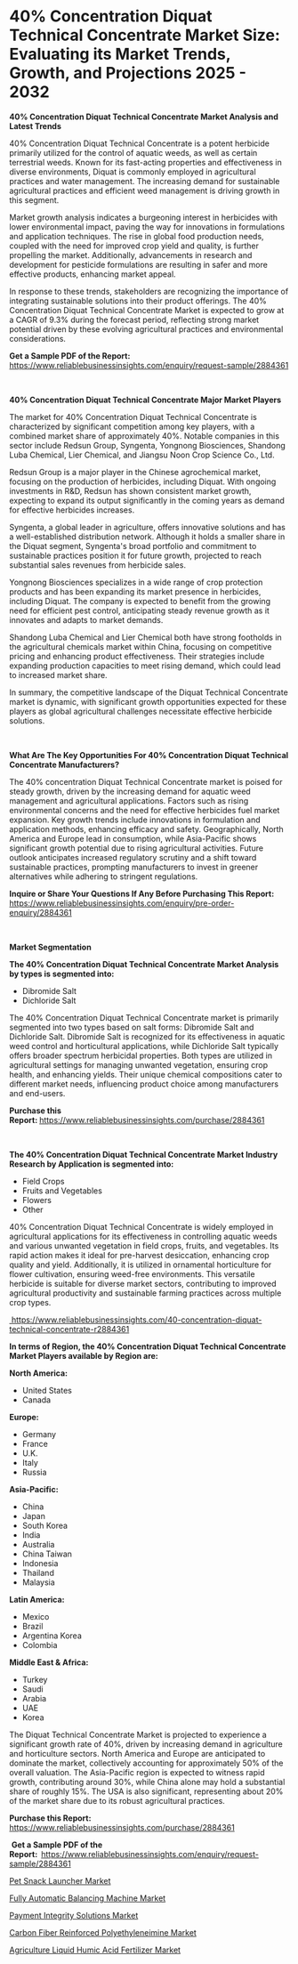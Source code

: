 <p><h1>40% Concentration Diquat Technical Concentrate Market Size: Evaluating its Market Trends, Growth, and Projections 2025 - 2032</h1></p><p><strong>40% Concentration Diquat Technical Concentrate Market Analysis and Latest Trends</strong></p>
<p><p>40% Concentration Diquat Technical Concentrate is a potent herbicide primarily utilized for the control of aquatic weeds, as well as certain terrestrial weeds. Known for its fast-acting properties and effectiveness in diverse environments, Diquat is commonly employed in agricultural practices and water management. The increasing demand for sustainable agricultural practices and efficient weed management is driving growth in this segment. </p><p>Market growth analysis indicates a burgeoning interest in herbicides with lower environmental impact, paving the way for innovations in formulations and application techniques. The rise in global food production needs, coupled with the need for improved crop yield and quality, is further propelling the market. Additionally, advancements in research and development for pesticide formulations are resulting in safer and more effective products, enhancing market appeal.</p><p>In response to these trends, stakeholders are recognizing the importance of integrating sustainable solutions into their product offerings. The 40% Concentration Diquat Technical Concentrate Market is expected to grow at a CAGR of 9.3% during the forecast period, reflecting strong market potential driven by these evolving agricultural practices and environmental considerations.</p></p>
<p><strong>Get a Sample PDF of the Report:&nbsp;</strong> <a href="https://www.reliablebusinessinsights.com/enquiry/request-sample/2884361?utm_campaign=63&utm_medium=2&utm_source=Github&utm_content=ia&utm_term=13032025&utm_id=40-concentration-diquat-technical-concentrate">https://www.reliablebusinessinsights.com/enquiry/request-sample/2884361</a></p>
<p>&nbsp;</p>
<p><strong>40% Concentration Diquat Technical Concentrate Major Market Players</strong></p>
<p><p>The market for 40% Concentration Diquat Technical Concentrate is characterized by significant competition among key players, with a combined market share of approximately 40%. Notable companies in this sector include Redsun Group, Syngenta, Yongnong Biosciences, Shandong Luba Chemical, Lier Chemical, and Jiangsu Noon Crop Science Co., Ltd.</p><p>Redsun Group is a major player in the Chinese agrochemical market, focusing on the production of herbicides, including Diquat. With ongoing investments in R&D, Redsun has shown consistent market growth, expecting to expand its output significantly in the coming years as demand for effective herbicides increases.</p><p>Syngenta, a global leader in agriculture, offers innovative solutions and has a well-established distribution network. Although it holds a smaller share in the Diquat segment, Syngenta's broad portfolio and commitment to sustainable practices position it for future growth, projected to reach substantial sales revenues from herbicide sales.</p><p>Yongnong Biosciences specializes in a wide range of crop protection products and has been expanding its market presence in herbicides, including Diquat. The company is expected to benefit from the growing need for efficient pest control, anticipating steady revenue growth as it innovates and adapts to market demands.</p><p>Shandong Luba Chemical and Lier Chemical both have strong footholds in the agricultural chemicals market within China, focusing on competitive pricing and enhancing product effectiveness. Their strategies include expanding production capacities to meet rising demand, which could lead to increased market share.</p><p>In summary, the competitive landscape of the Diquat Technical Concentrate market is dynamic, with significant growth opportunities expected for these players as global agricultural challenges necessitate effective herbicide solutions.</p></p>
<p>&nbsp;</p>
<p><strong>What Are The Key Opportunities For 40% Concentration Diquat Technical Concentrate Manufacturers?</strong></p>
<p><p>The 40% concentration Diquat Technical Concentrate market is poised for steady growth, driven by the increasing demand for aquatic weed management and agricultural applications. Factors such as rising environmental concerns and the need for effective herbicides fuel market expansion. Key growth trends include innovations in formulation and application methods, enhancing efficacy and safety. Geographically, North America and Europe lead in consumption, while Asia-Pacific shows significant growth potential due to rising agricultural activities. Future outlook anticipates increased regulatory scrutiny and a shift toward sustainable practices, prompting manufacturers to invest in greener alternatives while adhering to stringent regulations.</p></p>
<p><strong>Inquire or Share Your Questions If Any Before Purchasing This Report:</strong> <a href="https://www.reliablebusinessinsights.com/enquiry/pre-order-enquiry/2884361?utm_campaign=63&utm_medium=2&utm_source=Github&utm_content=ia&utm_term=13032025&utm_id=40-concentration-diquat-technical-concentrate">https://www.reliablebusinessinsights.com/enquiry/pre-order-enquiry/2884361</a></p>
<p>&nbsp;</p>
<p><strong>Market Segmentation</strong></p>
<p><strong>The 40% Concentration Diquat Technical Concentrate Market Analysis by types is segmented into:</strong></p>
<p><ul><li>Dibromide Salt</li><li>Dichloride Salt</li></ul></p>
<p><p>The 40% Concentration Diquat Technical Concentrate market is primarily segmented into two types based on salt forms: Dibromide Salt and Dichloride Salt. Dibromide Salt is recognized for its effectiveness in aquatic weed control and horticultural applications, while Dichloride Salt typically offers broader spectrum herbicidal properties. Both types are utilized in agricultural settings for managing unwanted vegetation, ensuring crop health, and enhancing yields. Their unique chemical compositions cater to different market needs, influencing product choice among manufacturers and end-users.</p></p>
<p><strong>Purchase this Report:&nbsp;</strong><a href="https://www.reliablebusinessinsights.com/purchase/2884361?utm_campaign=63&utm_medium=2&utm_source=Github&utm_content=ia&utm_term=13032025&utm_id=40-concentration-diquat-technical-concentrate">https://www.reliablebusinessinsights.com/purchase/2884361</a></p>
<p>&nbsp;</p>
<p><strong>The 40% Concentration Diquat Technical Concentrate Market Industry Research by Application is segmented into:</strong></p>
<p><ul><li>Field Crops</li><li>Fruits and Vegetables</li><li>Flowers</li><li>Other</li></ul></p>
<p><p>40% Concentration Diquat Technical Concentrate is widely employed in agricultural applications for its effectiveness in controlling aquatic weeds and various unwanted vegetation in field crops, fruits, and vegetables. Its rapid action makes it ideal for pre-harvest desiccation, enhancing crop quality and yield. Additionally, it is utilized in ornamental horticulture for flower cultivation, ensuring weed-free environments. This versatile herbicide is suitable for diverse market sectors, contributing to improved agricultural productivity and sustainable farming practices across multiple crop types.</p></p>
<p><a href="https://www.reliablebusinessinsights.com/40-concentration-diquat-technical-concentrate-r2884361?utm_campaign=63&utm_medium=2&utm_source=Github&utm_content=ia&utm_term=13032025&utm_id=40-concentration-diquat-technical-concentrate">&nbsp;https://www.reliablebusinessinsights.com/40-concentration-diquat-technical-concentrate-r2884361</a></p>
<p><strong>In terms of Region, the 40% Concentration Diquat Technical Concentrate Market Players available by Region are:</strong></p>
<p>
    <p> <strong> North America: </strong>
        <ul>
            <li>United States</li>
            <li>Canada</li>
        </ul>
        </p> 
    <p> <strong> Europe: </strong>
        <ul>
            <li>Germany</li>
            <li>France</li>
            <li>U.K.</li>
            <li>Italy</li>
            <li>Russia</li>
        </ul>
        </p> 
    <p> <strong> Asia-Pacific: </strong>
        <ul>
            <li>China</li>
            <li>Japan</li>
            <li>South Korea</li>
            <li>India</li>
            <li>Australia</li>
            <li>China Taiwan</li>
            <li>Indonesia</li>
            <li>Thailand</li>
            <li>Malaysia</li>
        </ul>
        </p> 
    <p> <strong> Latin America: </strong>
        <ul>
            <li>Mexico</li>
            <li>Brazil</li>
            <li>Argentina Korea</li>
            <li>Colombia</li>
        </ul>
        </p> 
    <p> <strong> Middle East & Africa: </strong>
        <ul>
            <li>Turkey</li>
            <li>Saudi</li>
            <li>Arabia</li>
            <li>UAE</li>
            <li>Korea</li>
        </ul>
    </p>
    </p>
<p><p>The Diquat Technical Concentrate Market is projected to experience a significant growth rate of 40%, driven by increasing demand in agriculture and horticulture sectors. North America and Europe are anticipated to dominate the market, collectively accounting for approximately 50% of the overall valuation. The Asia-Pacific region is expected to witness rapid growth, contributing around 30%, while China alone may hold a substantial share of roughly 15%. The USA is also significant, representing about 20% of the market share due to its robust agricultural practices.</p></p>
<p><strong>Purchase this Report: </strong><a href="https://www.reliablebusinessinsights.com/purchase/2884361?utm_campaign=63&utm_medium=2&utm_source=Github&utm_content=ia&utm_term=13032025&utm_id=40-concentration-diquat-technical-concentrate">https://www.reliablebusinessinsights.com/purchase/2884361</a></p>
<p>&nbsp;<strong>Get a Sample PDF of the Report:&nbsp;&nbsp;</strong><a href="https://www.reliablebusinessinsights.com/enquiry/request-sample/2884361?utm_campaign=63&utm_medium=2&utm_source=Github&utm_content=ia&utm_term=13032025&utm_id=40-concentration-diquat-technical-concentrate">https://www.reliablebusinessinsights.com/enquiry/request-sample/2884361</a></p>
<p><strong></strong></p>
<p><p><a href="https://github.com/dovbusmrking/Market-Research-Report-List-1/blob/main/pet-snack-launcher-market.md?utm_campaign=63&utm_medium=2&utm_source=Github&utm_content=ia&utm_term=13032025&utm_id=40-concentration-diquat-technical-concentrate">Pet Snack Launcher Market</a></p><p><a href="https://github.com/ghimergela93/Market-Research-Report-List-1/blob/main/fully-automatic-balancing-machine-market.md?utm_campaign=63&utm_medium=2&utm_source=Github&utm_content=ia&utm_term=13032025&utm_id=40-concentration-diquat-technical-concentrate">Fully Automatic Balancing Machine Market</a></p><p><a href="https://github.com/azetehhasle/Market-Research-Report-List-1/blob/main/payment-integrity-solutions-market.md?utm_campaign=63&utm_medium=2&utm_source=Github&utm_content=ia&utm_term=13032025&utm_id=40-concentration-diquat-technical-concentrate">Payment Integrity Solutions Market</a></p><p><a href="https://github.com/lemiranajd/Market-Research-Report-List-1/blob/main/carbon-fiber-reinforced-polyethyleneimine-market.md?utm_campaign=63&utm_medium=2&utm_source=Github&utm_content=ia&utm_term=13032025&utm_id=40-concentration-diquat-technical-concentrate">Carbon Fiber Reinforced Polyethyleneimine Market</a></p><p><a href="https://github.com/ogbadujonito22/Market-Research-Report-List-1/blob/main/agriculture-liquid-humic-acid-fertilizer-market.md?utm_campaign=63&utm_medium=2&utm_source=Github&utm_content=ia&utm_term=13032025&utm_id=40-concentration-diquat-technical-concentrate">Agriculture Liquid Humic Acid Fertilizer Market</a></p></p>
